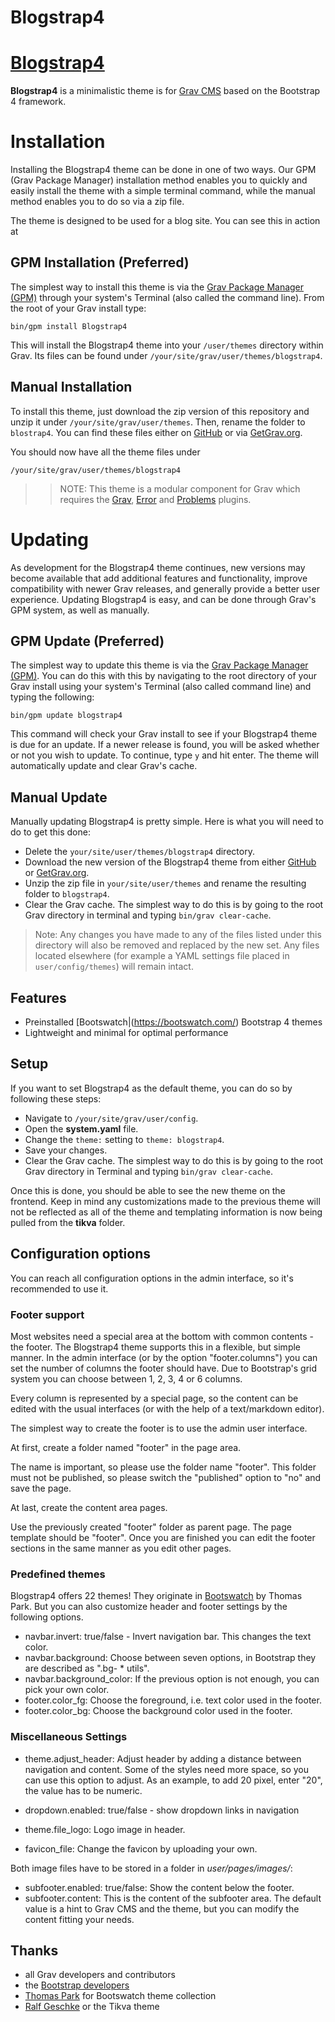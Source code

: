 # Blogstrap4


# [Blogstrap4](screenshot.jpg)

**Blogstrap4** is a minimalistic theme is for [Grav CMS](http://github.com/getgrav/grav) based on the Bootstrap 4 framework.


# Installation

Installing the Blogstrap4 theme can be done in one of two ways. Our GPM (Grav Package Manager) installation method enables you to quickly and easily install the theme with a simple terminal command, while the manual method enables you to do so via a zip file. 

The theme is designed to be used for a blog site. You can see this in action at [](http://learn.getgrav.org)

## GPM Installation (Preferred)

The simplest way to install this theme is via the [Grav Package Manager (GPM)](http://learn.getgrav.org/advanced/grav-gpm) through your system's Terminal (also called the command line).  From the root of your Grav install type:

    bin/gpm install Blogstrap4

This will install the Blogstrap4 theme into your `/user/themes` directory within Grav. Its files can be found under `/your/site/grav/user/themes/blogstrap4`.

## Manual Installation

To install this theme, just download the zip version of this repository and unzip it under `/your/site/grav/user/themes`. Then, rename the folder to `blostrap4`. You can find these files either on [GitHub](https://github.com/cleinias/blogstrap4/) or via [GetGrav.org](http://getgrav.org/downloads/themes).

You should now have all the theme files under

    /your/site/grav/user/themes/blogstrap4

>> NOTE: This theme is a modular component for Grav which requires the [Grav](http://github.com/getgrav/grav), [Error](https://github.com/getgrav/grav-theme-error) and [Problems](https://github.com/getgrav/grav-plugin-problems) plugins.

# Updating

As development for the Blogstrap4 theme continues, new versions may become available that add additional features and functionality, improve compatibility with newer Grav releases, and generally provide a better user experience. Updating Blogstrap4 is easy, and can be done through Grav's GPM system, as well as manually.

## GPM Update (Preferred)

The simplest way to update this theme is via the [Grav Package Manager (GPM)](http://learn.getgrav.org/advanced/grav-gpm). You can do this with this by navigating to the root directory of your Grav install using your system's Terminal (also called command line) and typing the following:

    bin/gpm update blogstrap4

This command will check your Grav install to see if your Blogstrap4 theme is due for an update. If a newer release is found, you will be asked whether or not you wish to update. To continue, type `y` and hit enter. The theme will automatically update and clear Grav's cache.

## Manual Update

Manually updating Blogstrap4 is pretty simple. Here is what you will need to do to get this done:

* Delete the `your/site/user/themes/blogstrap4` directory.
* Download the new version of the Blogstrap4 theme from either [GitHub](https://github.com/cleinias/blogstrap4) or [GetGrav.org](http://getgrav.org/downloads/themes#extras).
* Unzip the zip file in `your/site/user/themes` and rename the resulting folder to `blogstrap4`.
* Clear the Grav cache. The simplest way to do this is by going to the root Grav directory in terminal and typing `bin/grav clear-cache`.

> Note: Any changes you have made to any of the files listed under this directory will also be removed and replaced by the new set. Any files located elsewhere (for example a YAML settings file placed in `user/config/themes`) will remain intact.

## Features

* Preinstalled [Bootswatch|(https://bootswatch.com/) Bootstrap 4 themes 
* Lightweight and minimal for optimal performance


## Setup

If you want to set Blogstrap4 as the default theme, you can do so by following these steps:

* Navigate to `/your/site/grav/user/config`.
* Open the **system.yaml** file.
* Change the `theme:` setting to `theme: blogstrap4`.
* Save your changes.
* Clear the Grav cache. The simplest way to do this is by going to the root Grav directory in Terminal and typing `bin/grav clear-cache`.

Once this is done, you should be able to see the new theme on the frontend. Keep in mind any customizations made to the previous theme will not be reflected as all of the theme and templating information is now being pulled from the **tikva** folder.


## Configuration options

You can reach all configuration options in the admin interface, so it's recommended
to use it. 

### Footer support

Most websites need a special area at the bottom with common contents - the footer. 
The Blogstrap4 theme supports this in a flexible, but simple manner. In the admin interface (or by the option "footer.columns") you can set the number of columns the footer should have. 
Due to Bootstrap's grid system you can choose between 1, 2, 3, 4 or 6 columns.

Every column is represented by a special page, so the content can be edited with the usual interfaces (or with the help of a text/markdown editor). 

The simplest way to create the footer is to use the admin user interface. 

At first, create a folder named "footer" in the page area.

The name is important, so please use the folder name "footer". 
This folder must not be published, so please switch the "published" option to "no" and save the page. 

At last, create the content area pages. 

Use the previously created "footer" folder as parent page. The page template should be "footer". 
Once you are  finished you can edit the footer sections in the same manner as you edit other pages. 

### Predefined themes

Blogstrap4 offers 22 themes! They originate in [Bootswatch](https://bootswatch.com/) by Thomas Park. But you can also customize header and footer settings by the following options.

* navbar.invert: true/false - Invert navigation bar. This changes the text color. 
* navbar.background: Choose between seven options, in Bootstrap they are described as ".bg- * utils". 
* navbar.background_color: If the previous option is not enough, you can pick your own color. 
* footer.color_fg: Choose the foreground, i.e. text color used in the footer. 
* footer.color_bg: Choose the background color used in the footer. 

### Miscellaneous Settings

* theme.adjust_header: Adjust header by adding a distance between navigation and content. Some of the styles need more space, so you can use this option to adjust. As an example, to add 20 pixel, enter "20", the value has to be numeric. 

* dropdown.enabled: true/false - show dropdown links in navigation 
* theme.file_logo: Logo image in header. 
* favicon_file: Change the favicon by uploading your own. 

Both image files have to be stored in a folder in _user/pages/images/_:

* subfooter.enabled: true/false: Show the content below the footer.
* subfooter.content: This is the content of the subfooter area. The default value is a hint to Grav CMS and the theme, but you can modify the content fitting your needs. 


## Thanks

* all Grav developers and contributors
* the [Bootstrap developers](https://github.com/orgs/twbs/people)
* [Thomas Park](http://thomaspark.co/) for Bootswatch theme collection
* [Ralf Geschke](https://www.geschke.net/) or the Tikva theme
